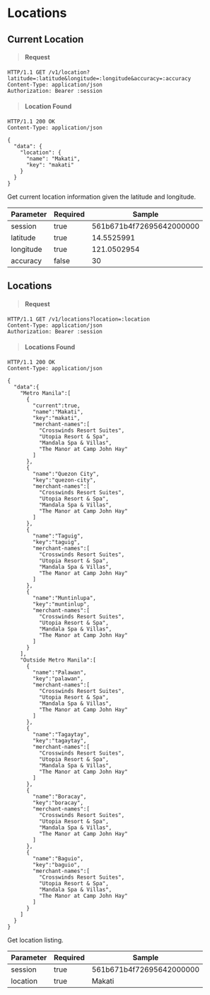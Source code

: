 # Locations

## Current Location

> #### Request

```shell
HTTP/1.1 GET /v1/location?latitude=:latitude&longitude=:longitude&accuracy=:accuracy
Content-Type: application/json
Authorization: Bearer :session
```

> #### Location Found

```shell
HTTP/1.1 200 OK
Content-Type: application/json

{
  "data": {
    "location": {
      "name": "Makati",
      "key": "makati"
    }
  }
}
```

Get current location information given the latitude and longitude.

Parameter | Required | Sample
--- | --- | ---
session | true | 561b671b4f72695642000000
latitude | true | 14.5525991
longitude | true | 121.0502954
accuracy | false | 30



## Locations

> #### Request

```shell
HTTP/1.1 GET /v1/locations?location=:location
Content-Type: application/json
Authorization: Bearer :session
```

> #### Locations Found

```shell
HTTP/1.1 200 OK
Content-Type: application/json

{
  "data":{
    "Metro Manila":[
      {
        "current":true,
        "name":"Makati",
        "key":"makati",
        "merchant-names":[
          "Crosswinds Resort Suites",
          "Utopia Resort & Spa",
          "Mandala Spa & Villas",
          "The Manor at Camp John Hay"
        ]
      },
      {
        "name":"Quezon City",
        "key":"quezon-city",
        "merchant-names":[
          "Crosswinds Resort Suites",
          "Utopia Resort & Spa",
          "Mandala Spa & Villas",
          "The Manor at Camp John Hay"
        ]
      },
      {
        "name":"Taguig",
        "key":"taguig",
        "merchant-names":[
          "Crosswinds Resort Suites",
          "Utopia Resort & Spa",
          "Mandala Spa & Villas",
          "The Manor at Camp John Hay"
        ]
      },
      {
        "name":"Muntinlupa",
        "key":"muntinlup",
        "merchant-names":[
          "Crosswinds Resort Suites",
          "Utopia Resort & Spa",
          "Mandala Spa & Villas",
          "The Manor at Camp John Hay"
        ]
      }
    ],
    "Outside Metro Manila":[
      {
        "name":"Palawan",
        "key":"palawan",
        "merchant-names":[
          "Crosswinds Resort Suites",
          "Utopia Resort & Spa",
          "Mandala Spa & Villas",
          "The Manor at Camp John Hay"
        ]
      },
      {
        "name":"Tagaytay",
        "key":"tagaytay",
        "merchant-names":[
          "Crosswinds Resort Suites",
          "Utopia Resort & Spa",
          "Mandala Spa & Villas",
          "The Manor at Camp John Hay"
        ]
      },
      {
        "name":"Boracay",
        "key":"boracay",
        "merchant-names":[
          "Crosswinds Resort Suites",
          "Utopia Resort & Spa",
          "Mandala Spa & Villas",
          "The Manor at Camp John Hay"
        ]
      },
      {
        "name":"Baguio",
        "key":"baguio",
        "merchant-names":[
          "Crosswinds Resort Suites",
          "Utopia Resort & Spa",
          "Mandala Spa & Villas",
          "The Manor at Camp John Hay"
        ]
      }
    ]
  }
}
```

Get location listing.

Parameter | Required | Sample
--- | --- | ---
session | true | 561b671b4f72695642000000
location | true | Makati

